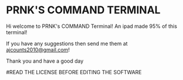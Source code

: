 # PRNK'S COMMAND TERMINAL

Hi welcome to PRNK's COMMAND Terminal! An ipad made 95% of this terminal!

If you have any suggestions then send me them at ajcounts2010@gmail.com! 

Thank you and have a good day

#READ THE LICENSE BEFORE EDITING THE SOFTWARE
